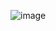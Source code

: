 ![image](https://github.com/howdycloudyarsh/Sprint_2/assets/133496386/1a3e03c2-b91d-4681-aa9a-1b411c1e7669)
